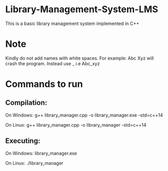 # Library-Management-System-LMS
This is a basic library management system implemented in C++

# Note
Kindly do not add names with white spaces. For example: Abc Xyz will crash the program. Instead use _ i.e Abc_xyz

# Commands to run

Compilation:
---------------------

On Windows: g++ library_manager.cpp -o library_manager.exe -std=c++14

On Linux:   g++ library_manager.cpp -o library_manager -std=c++14


Executing:
---------------------
On Windows: library_manager.exe

On Linux:   ./library_manager
